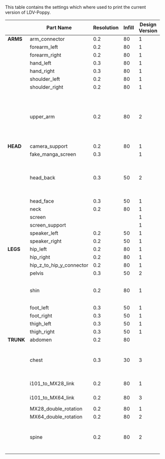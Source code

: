 This table contains the settings which where used to print the current version of LDV-Poppy.

|           	| **Part Name**            	| **Resolution** 	| **Infill** 	| **Design Version** 	| **Units** 	| **Comment**                                                                       	|
|-----------	|--------------------------	|----------------	|------------	|--------------------	|-----------	|-----------------------------------------------------------------------------------	|
| **ARMS**  	| arm_connector            	| 0.2            	| 80         	| 1                  	| 2         	|                                                                                   	|
|           	| forearm_left             	| 0.2            	| 80         	| 1                  	| 1         	|                                                                                   	|
|           	| forearm_right            	| 0.2            	| 80         	| 1                  	| 1         	|                                                                                   	|
|           	| hand_left                	| 0.3            	| 80         	| 1                  	| 1         	|                                                                                   	|
|           	| hand_right               	| 0.3            	| 80         	| 1                  	| 1         	|                                                                                   	|
|           	| shoulder_left            	| 0.2            	| 80         	| 1                  	| 1         	|                                                                                   	|
|           	| shoulder_right           	| 0.2            	| 80         	| 1                  	| 1         	|                                                                                   	|
|           	| upper_arm                	| 0.2            	| 80         	| 2                  	| 2         	| V2 is thickened at the narrow parts. Need for optimization is under investigation 	|
| **HEAD**  	| camera_support           	| 0.2            	| 80         	| 1                  	| 1         	|                                                                                   	|
|           	| fake_manga_screen        	| 0.3            	|            	| 1                  	| 0         	|                                                                                   	|
|           	| head_back                	| 0.3            	| 50         	| 2                  	| 1         	| V2 has a wider cut-out in the back for a better port accessibility                	|
|           	| head_face                	| 0.3            	| 50         	| 1                  	| 1         	|                                                                                   	|
|           	| neck                     	| 0.2            	| 80         	| 1                  	| 1         	|                                                                                   	|
|           	| screen                   	|                	|            	| 1                  	| 0         	|                                                                                   	|
|           	| screen_support           	|                	|            	| 1                  	| 0         	|                                                                                   	|
|           	| speaker_left             	| 0.2            	| 50         	| 1                  	| 1         	|                                                                                   	|
|           	| speaker_right            	| 0.2            	| 50         	| 1                  	| 1         	|                                                                                   	|
| **LEGS**  	| hip_left                 	| 0.2            	| 80         	| 1                  	| 1         	|                                                                                   	|
|           	| hip_right                	| 0.2            	| 80         	| 1                  	| 1         	|                                                                                   	|
|           	| hip_z_to_hip_y_connector 	| 0.2            	| 80         	| 1                  	| 2         	|                                                                                   	|
|           	| pelvis                   	| 0.3            	| 50         	| 2                  	| 1         	|                                                                                   	|
|           	| shin                     	| 0.2            	| 80         	| 1                  	| 2         	| need for optimization, V1 breaks at narrow parts                                  	|
|           	| foot_left                	| 0.3            	| 50         	| 1                  	| 1         	|                                                                                   	|
|           	| foot_right               	| 0.3            	| 50         	| 1                  	| 1         	|                                                                                   	|
|           	| thigh_left               	| 0.3            	| 50         	| 1                  	| 1         	|                                                                                   	|
|           	| thigh_right              	| 0.3            	| 50         	| 1                  	| 1         	|                                                                                   	|
| **TRUNK** 	| abdomen                  	| 0.2            	| 80         	|                    	| 1         	|                                                                                   	|
|           	| chest                    	| 0.3            	| 30         	| 3                  	| 1         	| V3 is tightened, This part takes ~22h to print                                    	|
|           	| i101_to_MX28_link        	| 0.2            	| 80         	| 1                  	| 1         	| need for optimization                                                             	|
|           	| i101_to_MX64_link        	| 0.2            	| 80         	| 3                  	| 1         	| need for optimization                                                             	|
|           	| MX28_double_rotation     	| 0.2            	| 80         	| 1                  	| 1         	|                                                                                   	|
|           	| MX64_double_rotation     	| 0.2            	| 80         	| 2                  	| 1         	|                                                                                   	|
|           	| spine                    	| 0.2            	| 80         	| 2                  	| 1         	| V2 is tightened because it is an important center part                            	|